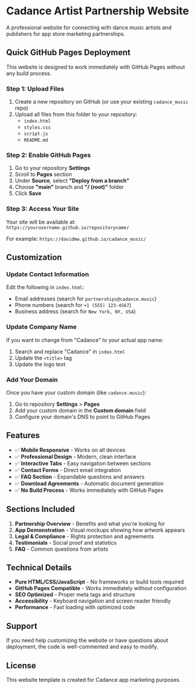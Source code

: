 # Cadance Artist Partnership Website

A professional website for connecting with dance music artists and publishers for app store marketing partnerships.

## Quick GitHub Pages Deployment

This website is designed to work immediately with GitHub Pages without any build process.

### Step 1: Upload Files
1. Create a new repository on GitHub (or use your existing `cadance_music` repo)
2. Upload all files from this folder to your repository:
   - `index.html`
   - `styles.css`
   - `script.js`
   - `README.md`

### Step 2: Enable GitHub Pages
1. Go to your repository **Settings**
2. Scroll to **Pages** section
3. Under **Source**, select **"Deploy from a branch"**
4. Choose **"main"** branch and **"/ (root)"** folder
5. Click **Save**

### Step 3: Access Your Site
Your site will be available at: `https://yourusername.github.io/repositoryname/`

For example: `https://davidmw.github.io/cadance_music/`

## Customization

### Update Contact Information
Edit the following in `index.html`:
- Email addresses (search for `partnerships@cadance.music`)
- Phone numbers (search for `+1 (555) 123-4567`)
- Business address (search for `New York, NY, USA`)

### Update Company Name
If you want to change from "Cadance" to your actual app name:
1. Search and replace "Cadance" in `index.html`
2. Update the `<title>` tag
3. Update the logo text

### Add Your Domain
Once you have your custom domain (like `cadance.music`):
1. Go to repository **Settings** > **Pages**
2. Add your custom domain in the **Custom domain** field
3. Configure your domain's DNS to point to GitHub Pages

## Features

- ✅ **Mobile Responsive** - Works on all devices
- ✅ **Professional Design** - Modern, clean interface
- ✅ **Interactive Tabs** - Easy navigation between sections
- ✅ **Contact Forms** - Direct email integration
- ✅ **FAQ Section** - Expandable questions and answers
- ✅ **Download Agreements** - Automatic document generation
- ✅ **No Build Process** - Works immediately with GitHub Pages

## Sections Included

1. **Partnership Overview** - Benefits and what you're looking for
2. **App Demonstration** - Visual mockups showing how artwork appears
3. **Legal & Compliance** - Rights protection and agreements
4. **Testimonials** - Social proof and statistics
5. **FAQ** - Common questions from artists

## Technical Details

- **Pure HTML/CSS/JavaScript** - No frameworks or build tools required
- **GitHub Pages Compatible** - Works immediately without configuration
- **SEO Optimized** - Proper meta tags and structure
- **Accessibility** - Keyboard navigation and screen reader friendly
- **Performance** - Fast loading with optimized code

## Support

If you need help customizing the website or have questions about deployment, the code is well-commented and easy to modify.

## License

This website template is created for Cadance app marketing purposes.

